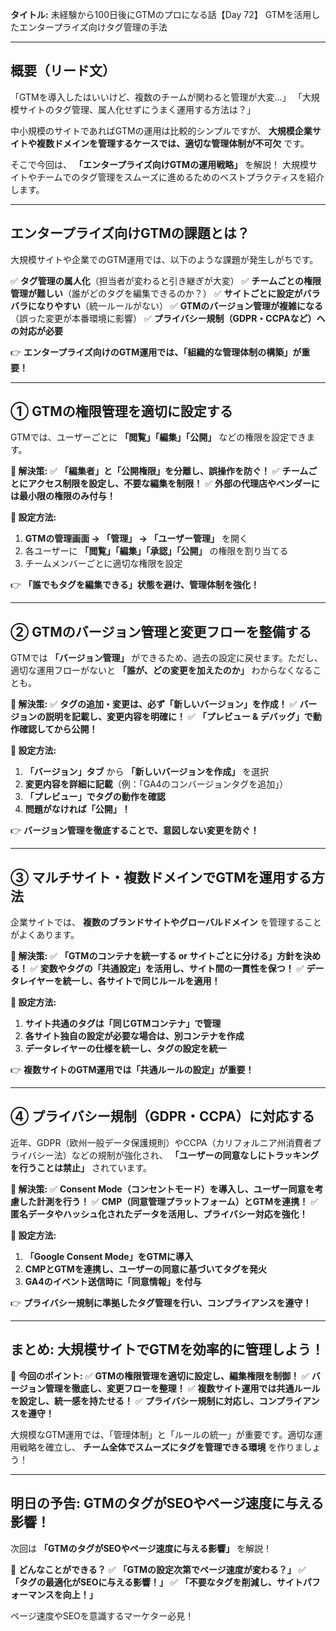 **タイトル:**
未経験から100日後にGTMのプロになる話【Day 72】
GTMを活用したエンタープライズ向けタグ管理の手法

---

## **概要（リード文）**

「GTMを導入したはいいけど、複数のチームが関わると管理が大変…」
「大規模サイトのタグ管理、属人化せずにうまく運用する方法は？」

中小規模のサイトであればGTMの運用は比較的シンプルですが、 **大規模企業サイトや複数ドメインを管理するケースでは、適切な管理体制が不可欠** です。

そこで今回は、 **「エンタープライズ向けGTMの運用戦略」** を解説！ 大規模サイトやチームでのタグ管理をスムーズに進めるためのベストプラクティスを紹介します。

---

## **エンタープライズ向けGTMの課題とは？**

大規模サイトや企業でのGTM運用では、以下のような課題が発生しがちです。

✅ **タグ管理の属人化**（担当者が変わると引き継ぎが大変）
✅ **チームごとの権限管理が難しい**（誰がどのタグを編集できるのか？）
✅ **サイトごとに設定がバラバラになりやすい**（統一ルールがない）
✅ **GTMのバージョン管理が複雑になる**（誤った変更が本番環境に影響）
✅ **プライバシー規制（GDPR・CCPAなど）への対応が必要**

👉 **エンタープライズ向けのGTM運用では、「組織的な管理体制の構築」が重要！**

---

## **① GTMの権限管理を適切に設定する**

GTMでは、ユーザーごとに **「閲覧」「編集」「公開」** などの権限を設定できます。

**🔹 解決策:**
✅ **「編集者」と「公開権限」を分離し、誤操作を防ぐ！**
✅ **チームごとにアクセス制限を設定し、不要な編集を制限！**
✅ **外部の代理店やベンダーには最小限の権限のみ付与！**

**🔹 設定方法:**
1. **GTMの管理画面 → 「管理」 → 「ユーザー管理」** を開く
2. 各ユーザーに **「閲覧」「編集」「承認」「公開」** の権限を割り当てる
3. チームメンバーごとに適切な権限を設定

👉 **「誰でもタグを編集できる」状態を避け、管理体制を強化！**

---

## **② GTMのバージョン管理と変更フローを整備する**

GTMでは **「バージョン管理」** ができるため、過去の設定に戻せます。ただし、適切な運用フローがないと **「誰が、どの変更を加えたのか」** わからなくなることも。

**🔹 解決策:**
✅ **タグの追加・変更は、必ず「新しいバージョン」を作成！**
✅ **バージョンの説明を記載し、変更内容を明確に！**
✅ **「プレビュー & デバッグ」で動作確認してから公開！**

**🔹 設定方法:**
1. **「バージョン」タブ** から **「新しいバージョンを作成」** を選択
2. **変更内容を詳細に記載**（例：「GA4のコンバージョンタグを追加」）
3. **「プレビュー」でタグの動作を確認**
4. **問題がなければ「公開」！**

👉 **バージョン管理を徹底することで、意図しない変更を防ぐ！**

---

## **③ マルチサイト・複数ドメインでGTMを運用する方法**

企業サイトでは、 **複数のブランドサイトやグローバルドメイン** を管理することがよくあります。

**🔹 解決策:**
✅ **「GTMのコンテナを統一する or サイトごとに分ける」方針を決める！**
✅ **変数やタグの「共通設定」を活用し、サイト間の一貫性を保つ！**
✅ **データレイヤーを統一し、各サイトで同じルールを適用！**

**🔹 設定方法:**
1. **サイト共通のタグは「同じGTMコンテナ」で管理**
2. **各サイト独自の設定が必要な場合は、別コンテナを作成**
3. **データレイヤーの仕様を統一し、タグの設定を統一**

👉 **複数サイトのGTM運用では「共通ルールの設定」が重要！**

---

## **④ プライバシー規制（GDPR・CCPA）に対応する**

近年、GDPR（欧州一般データ保護規則）やCCPA（カリフォルニア州消費者プライバシー法）などの規制が強化され、 **「ユーザーの同意なしにトラッキングを行うことは禁止」** されています。

**🔹 解決策:**
✅ **Consent Mode（コンセントモード）を導入し、ユーザー同意を考慮した計測を行う！**
✅ **CMP（同意管理プラットフォーム）とGTMを連携！**
✅ **匿名データやハッシュ化されたデータを活用し、プライバシー対応を強化！**

**🔹 設定方法:**
1. **「Google Consent Mode」をGTMに導入**
2. **CMPとGTMを連携し、ユーザーの同意に基づいてタグを発火**
3. **GA4のイベント送信時に「同意情報」を付与**

👉 **プライバシー規制に準拠したタグ管理を行い、コンプライアンスを遵守！**

---

## **まとめ: 大規模サイトでGTMを効率的に管理しよう！**

📌 **今回のポイント:**
✅ **GTMの権限管理を適切に設定し、編集権限を制御！**
✅ **バージョン管理を徹底し、変更フローを整理！**
✅ **複数サイト運用では共通ルールを設定し、統一感を持たせる！**
✅ **プライバシー規制に対応し、コンプライアンスを遵守！**

大規模なGTM運用では、「管理体制」と「ルールの統一」が重要です。適切な運用戦略を確立し、 **チーム全体でスムーズにタグを管理できる環境** を作りましょう！

---

## **明日の予告: GTMのタグがSEOやページ速度に与える影響！**

次回は **「GTMのタグがSEOやページ速度に与える影響」** を解説！

📌 **どんなことができる？**
✅ **「GTMの設定次第でページ速度が変わる？」**
✅ **「タグの最適化がSEOに与える影響！」**
✅ **「不要なタグを削減し、サイトパフォーマンスを向上！」**

ページ速度やSEOを意識するマーケター必見！

